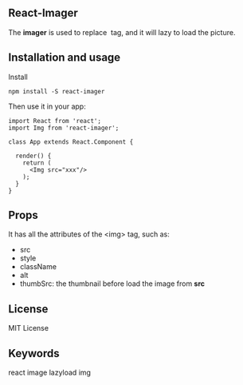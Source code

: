 ## React-Imager

The **imager** is used to replace <img> tag, and it will lazy to load the picture.

## Installation and usage
Install

```
npm install -S react-imager
```

Then use it in your app:

```
import React from 'react';
import Img from 'react-imager';

class App extends React.Component {

  render() {
    return (
      <Img src="xxx"/>
    );
  }
}
```

## Props
It has all the attributes of the \<img\> tag, such as:
+ src
+ style
+ className
+ alt
+ thumbSrc: the thumbnail before load the  image from **src**

## License
MIT License

## Keywords
react image lazyload img